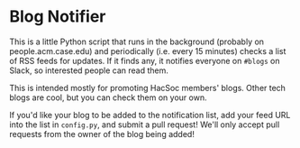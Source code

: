 Blog Notifier
=============

This is a little Python script that runs in the background (probably on
people.acm.case.edu) and periodically (i.e. every 15 minutes) checks a list of
RSS feeds for updates.  If it finds any, it notifies everyone on `#blogs` on
Slack, so interested people can read them.

This is intended mostly for promoting HacSoc members' blogs.  Other tech blogs
are cool, but you can check them on your own.

If you'd like your blog to be added to the notification list, add your feed URL
into the list in `config.py`, and submit a pull request!  We'll only accept pull
requests from the owner of the blog being added!
